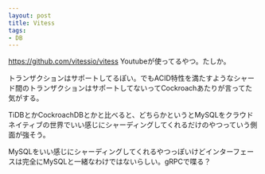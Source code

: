 ```yaml
---
layout: post
title: Vitess
tags:
- DB
---
```


https://github.com/vitessio/vitess
Youtubeが使ってるやつ。たしか。

トランザクションはサポートしてるぽい。でもACID特性を満たすようなシャード間のトランザクションはサポートしてないってCockroachあたりが言ってた気がする。


TiDBとかCockroachDBとかと比べると、どちらかというとMySQLをクラウドネイティブの世界でいい感じにシャーディングしてくれるだけのやつっていう側面が強そう。

MySQLをいい感じにシャーディングしてくれるやつっぽいけどインターフェースは完全にMySQLと一緒なわけではないらしい。gRPCで喋る？
